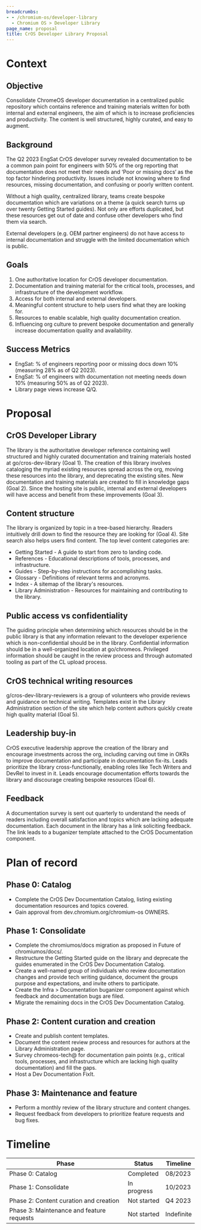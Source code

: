 ```yaml
---
breadcrumbs:
- - /chromium-os/developer-library
  - Chromium OS > Developer Library
page_name: proposal
title: CrOS Developer Library Proposal
---
```


# Context

## Objective

Consolidate ChromeOS developer documentation in a centralized public repository
which contains reference and training materials written for both internal and
external engineers, the aim of which is to increase proficiencies and
productivity. The content is well structured, highly curated, and easy to
augment.

## Background

The Q2 2023 EngSat CrOS developer survey revealed documentation to be a common
pain point for engineers with 50% of the org reporting that documentation does
not meet their needs and ‘Poor or missing docs‘ as the top factor hindering
productivity. Issues include not knowing where to find resources, missing
documentation, and confusing or poorly written content.

Without a high quality, centralized library, teams create bespoke documentation
which are variations on a theme (a quick search turns up over twenty Getting
Started guides). Not only are efforts duplicated, but these resources get out of
date and confuse other developers who find them via search.

External developers (e.g. OEM partner engineers) do not have access to internal
documentation and struggle with the limited documentation which is public.

## Goals

1. One authoritative location for CrOS developer documentation.
2. Documentation and training material for the critical tools, processes, and
   infrastructure of the development workflow.
3. Access for both internal and external developers.
4. Meaningful content structure to help users find what they are looking for.
5. Resources to enable scalable, high quality documentation creation.
6. Influencing org culture to prevent bespoke documentation and generally
   increase documentation quality and availability.

## Success Metrics

* EngSat: % of engineers reporting poor or missing docs down 10% (measuring 28%
  as of Q2 2023).
* EngSat: % of engineers with documentation not meeting needs down 10%
  (measuring 50% as of Q2 2023).
* Library page views increase Q/Q.

# Proposal

## CrOS Developer Library

The library is the authoritative developer reference containing well structured
and highly curated documentation and training materials hosted at
go/cros-dev-library (Goal 1). The creation of this library involves cataloging
the myriad existing resources spread across the org, moving these resources into
the library, and deprecating the existing sites. New documentation and training
materials are created to fill in knowledge gaps (Goal 2). Since the hosting site
is public, internal and external developers will have access and benefit from
these improvements (Goal 3).

## Content structure

The library is organized by topic in a tree-based hierarchy. Readers intuitively
drill down to find the resource they are looking for (Goal 4). Site search also
helps users find content. The top level content categories are:
* Getting Started - A guide to start from zero to landing code.
* References - Educational descriptions of tools, processes, and infrastructure.
* Guides - Step-by-step instructions for accomplishing tasks.
* Glossary - Definitions of relevant terms and acronyms.
* Index - A sitemap of the library's resources.
* Library Administration - Resources for maintaining and contributing to the
  library.

## Public access vs confidentiality

The guiding principle when determining which resources should be in the public
library is that any information relevant to the developer experience which is
non-confidential should be in the library. Confidential information should be in
a well-organized location at go/chromeos. Privileged information should be
caught in the review process and through automated tooling as part of the CL
upload process.

## CrOS technical writing resources

g/cros-dev-library-reviewers is a group of volunteers who provide reviews and
guidance on technical writing. Templates exist in the Library Administration
section of the site which help content authors quickly create high quality
material (Goal 5).

## Leadership buy-in

CrOS executive leadership approve the creation of the library and encourage
investments across the org, including carving out time in OKRs to improve
documentation and participate in documentation fix-its. Leads prioritize the
library cross-functionally, enabling roles like Tech Writers and DevRel to
invest in it. Leads encourage documentation efforts towards the library and
discourage creating bespoke resources (Goal 6).

## Feedback

A documentation survey is sent out quarterly to understand the needs of readers
including overall satisfaction and topics which are lacking adequate
documentation. Each document in the library has a link soliciting feedback. The
link leads to a buganizer template attached to the CrOS Documentation component.

# Plan of record

## Phase 0: Catalog

* Complete the CrOS Dev Documentation Catalog, listing existing documentation
  resources and topics covered.
* Gain approval from dev.chromium.org/chromium-os OWNERS.

## Phase 1: Consolidate

* Complete the chromiumos/docs migration as proposed in Future of
  chromiumos/docs/.
* Restructure the Getting Started guide on the library and deprecate the guides
  enumerated in the CrOS Dev Documentation Catalog.
* Create a well-named group <insert name here> of individuals who review
  documentation changes and provide tech writing guidance, document the groups
  purpose and expectations, and invite others to participate.
* Create the Infra > Documentation buganizer component against which feedback
  and documentation bugs are filed.
* Migrate the remaining docs in the CrOS Dev Documentation Catalog.

## Phase 2: Content curation and creation

* Create and publish content templates.
* Document the content review process and resources for authors at the Library
  Administration page.
* Survey chromeos-tech@ for documentation pain points (e.g., critical tools,
  processes, and infrastructure which are lacking high quality documentation)
  and fill the gaps.
* Host a Dev Documentation FixIt.


## Phase 3: Maintenance and feature

* Perform a monthly review of the library structure and content changes.
* Request feedback from developers to prioritize feature requests and bug fixes.

# Timeline

| Phase | Status | Timeline |
| ----- | ------ | -------- |
| Phase 0: Catalog | Completed | 08/2023 |
| Phase 1: Consolidate | In progress | 10/2023 |
| Phase 2: Content curation and creation | Not started | Q4 2023 |
| Phase 3: Maintenance and feature requests | Not started | Indefinite |